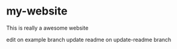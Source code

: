 # my-website
This is really a awesome website

edit on example branch
update readme on update-readme branch
